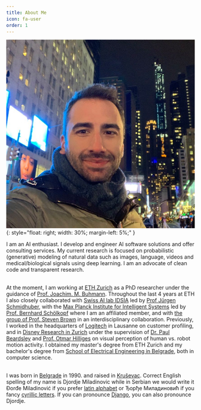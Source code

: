 ```yaml
---
title: About Me
icon: fa-user
order: 1
---
```


![image](assets/images/main.jpg){: style="float: right;  width: 30%; margin-left: 5%;" }

I am an AI enthusiast. 
I develop and engineer AI software solutions and offer consulting services. 
My current research is focused on probabilistic (generative) modeling of natural data such as images, language, videos and medical/biological signals using deep learning.
I am an advocate of clean code and transparent research.
<br><br>

At the moment, I am working at [ETH Zurich](https://ethz.ch/en.html) as a PhD researcher under the guidance of 
[Prof. Joachim. M. Buhmann](https://inf.ethz.ch/people/person-detail.buhmann.html).
Throughout the last 4 years at ETH I also closely collaborated with [Swiss AI lab IDSIA](http://idsia.ch/) led by [Prof Jürgen Schmidhuber](https://people.idsia.ch/~juergen/), 
with the [Max Planck Institute for Intelligent Systems](http://ei.is.tuebingen.mpg.de/) led by [Prof. 
Bernhard Schölkopf](http://ei.is.tuebingen.mpg.de/person/bs) where I am an affiliated member, 
and with [the group of Prof. Steven Brown](https://www.pharma.uzh.ch/en/research/chronobiology/areas/chronobiology.html) in an interdisciplinary collaboration.
Previously, I worked in the headquarters of [Logitech](https://www.logitech.com/en-ch) in Lausanne on customer profiling, 
and in [Disney Research in Zurich](https://studios.disneyresearch.com/about-us/) under the supervision of [Dr. Paul Beardsley](https://studios.disneyresearch.com/people/paul-beardsley/) and [Prof. Otmar Hilliges](https://ait.ethz.ch/people/hilliges/) on visual perception of human vs. robot motion activity.
I obtained my master's degree from ETH Zurich and my bachelor's degree from [School of Electrical Engineering in Belgrade](https://www.etf.bg.ac.rs/en#gsc.tab=0), both in computer science.
<br><br>

I was born in [Belgrade](https://en.wikipedia.org/wiki/Belgrade) in 1990. and raised in [Kruševac](https://en.wikipedia.org/wiki/Kru%C5%A1evac). Correct English spelling of my name is Djordje Miladinovic 
while in Serbian we would write it Đorđe Miladinović if you prefer [latin alphabet](https://en.wikipedia.org/wiki/Gaj%27s_Latin_alphabet)
or Ђорђе Миладиновић if you fancy [cyrillic letters](https://en.wikipedia.org/wiki/Serbian_Cyrillic_alphabet). If you can pronounce [Django](https://www.imdb.com/title/tt1853728/), you can also pronounce Djordje.

